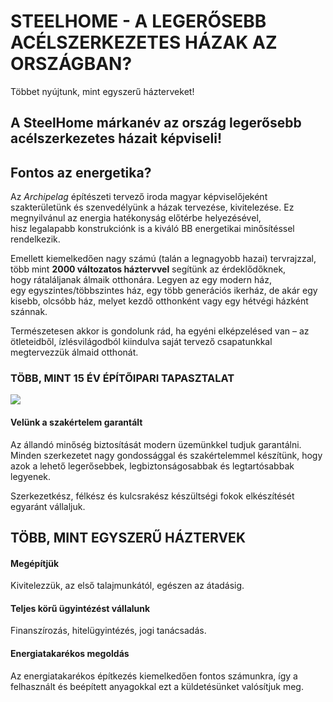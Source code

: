 # STEELHOME - A LEGERŐSEBB ACÉLSZERKEZETES HÁZAK AZ ORSZÁGBAN?

Többet nyújtunk, mint egyszerű házterveket!


## A SteelHome márkanév az ország legerősebb acélszerkezetes házait képviseli!

## Fontos az energetika?

Az _Archipelag_ építészeti tervező iroda magyar képviselőjeként szakterületünk és szenvedélyünk a házak tervezése, kivitelezése. Ez megnyilvánul az energia hatékonyság előtérbe helyezésével, hisz legalapabb konstrukciónk is a kiváló BB energetikai minősítéssel rendelkezik. 

Emellett kiemelkedően nagy számú (talán a legnagyobb hazai) tervrajzzal, több mint **2000 változatos háztervvel** segítünk az érdeklődőknek, hogy rátaláljanak álmaik otthonára. Legyen az egy modern ház, egy egyszintes/többszintes ház, egy több generációs ikerház, de akár egy kisebb, olcsóbb ház, melyet kezdő otthonként vagy egy hétvégi házként szánnak.

Természetesen akkor is gondolunk rád, ha egyéni elképzelésed van – az ötleteidből, ízlésvilágodból kiindulva saját tervező csapatunkkal megtervezzük álmaid otthonát.

### TÖBB, MINT 15 ÉV ÉPÍTŐIPARI TAPASZTALAT

![](https://steelhome.hu/wp-content/uploads/2023/01/view_6u992gs0dei3lh_Full-1.jpg)

#### Velünk a szakértelem garantált

Az állandó minőség biztosítását modern üzemünkkel tudjuk garantálni. Minden szerkezetet nagy gondossággal és szakértelemmel készítünk, hogy azok a lehető legerősebbek, legbiztonságosabbak és legtartósabbak legyenek.  

Szerkezetkész, félkész és kulcsrakész készültségi fokok elkészítését egyaránt vállaljuk.

## TÖBB, MINT EGYSZERŰ HÁZTERVEK

#### Megépítjük

Kivitelezzük, az első talajmunkától, egészen az átadásig.

#### Teljes körű ügyintézést vállalunk

Finanszírozás, hitelügyintézés, jogi tanácsadás.

#### Energiatakarékos megoldás

Az energiatakarékos építkezés kiemelkedően fontos számunkra, így a felhasznált és beépített anyagokkal ezt a küldetésünket valósítjuk meg.